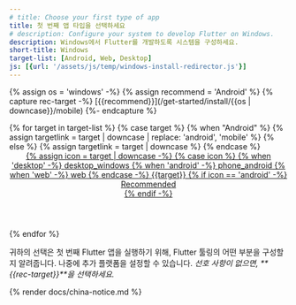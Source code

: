 ```yaml
---
# title: Choose your first type of app
title: 첫 번째 앱 타입을 선택하세요
# description: Configure your system to develop Flutter on Windows.
description: Windows에서 Flutter를 개발하도록 시스템을 구성하세요.
short-title: Windows
target-list: [Android, Web, Desktop]
js: [{url: '/assets/js/temp/windows-install-redirector.js'}]
---
```


{% assign os = 'windows' -%}
{% assign recommend = 'Android' %}
{% capture rec-target -%}
[{{recommend}}](/get-started/install/{{os | downcase}}/mobile)
{%- endcapture %}

<div class="card-grid narrow">
{% for target in target-list %}
  {% case target %}
  {% when "Android" %}
  {% assign targetlink = target | downcase | replace: 'android', 'mobile' %}
  {% else %}
  {% assign targetlink = target | downcase %}
  {% endcase %}
  <a class="card card-app-type card-windows" id="install-{{os | downcase}}" href="/get-started/install/{{os | downcase}}/{{targetlink}}">
    <div class="card-body">
      <header class="card-title text-center">
        <span class="d-block h1">
          {% assign icon = target | downcase -%}
          {% case icon %}
          {% when 'desktop' -%}
            <span class="material-symbols">desktop_windows</span>
          {% when 'android' -%}
            <span class="material-symbols">phone_android</span>
          {% when 'web' -%}
            <span class="material-symbols">web</span>
          {% endcase -%}
        </span>
        <span class="text-muted text-nowrap">{{target}}</span>
        {% if icon == 'android' -%}
          <div class="card-subtitle">Recommended</div>
        {% endif -%}
      </header>
    </div>
  </a>
{% endfor %}
</div>

귀하의 선택은 첫 번째 Flutter 앱을 실행하기 위해, 
Flutter 툴링의 어떤 부분을 구성할지 알려줍니다. 
나중에 추가 플랫폼을 설정할 수 있습니다. 
_선호 사항이 없으면, **{{rec-target}}**을 선택하세요._

{% render docs/china-notice.md %}
